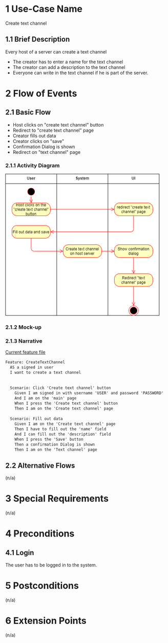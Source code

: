 # 1 Use-Case Name
Create text channel

## 1.1 Brief Description
Every host of a server can create a text channel
- The creator has to enter a name for the text channel
- The creator can add a description to the text channel
- Everyone can write in the text channel if he is part of the server.

# 2 Flow of Events
## 2.1 Basic Flow
- Host clicks on "create text channel" button
- Redirect to "create text channel" page
- Creator fills out data
- Creator clicks on "save"
- Confirmation Dialog is shown
- Redirect on "text channel" page

### 2.1.1 Activity Diagram
![Organization Application Activity Diagram](../Diagrams/CreateTextChannelDiagramm.png)

### 2.1.2 Mock-up


### 2.1.3 Narrative
[Current feature file](https://github.com/LorenzSeufert/CeangalMessenger---Code/blob/master/src/test/resources/cucumber/CreateTextChannel.feature)

```gherkin
Feature: CreateTextChannel
  AS a signed in user
  I want to create a text channel


  Scenario: Click 'Create text channel' button
    Given I am signed in with username 'USER' and password 'PASSWORD'
    And I am on the 'main' page
    When I press the 'Create text channel' button
    Then I am on the 'Create text channel' page

  Scenario: Fill out data
    Given I am on the 'Create text channel' page
    Then I have to fill out the 'name' field
    And I can fill out the 'description' field
    When I press the 'Save' button
    Then a confirmation Dialog is shown
    Then I am on the 'Text channel' page
```

## 2.2 Alternative Flows
(n/a)

# 3 Special Requirements
(n/a)

# 4 Preconditions
## 4.1 Login
The user has to be logged in to the system.

# 5 Postconditions
(n/a)

# 6 Extension Points
(n/a)
